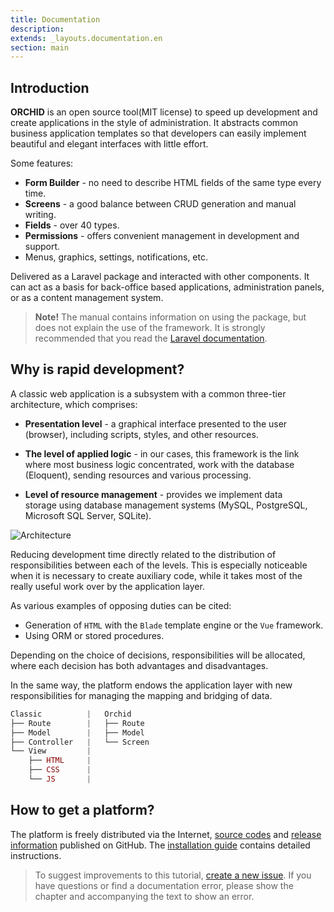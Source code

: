 ```yaml
---
title: Documentation
description: 
extends: _layouts.documentation.en
section: main
---
```


## Introduction

**ORCHID** is an open source tool(MIT license) to speed up development and create applications in the style of administration. It abstracts common business application templates so that developers can easily implement beautiful and elegant interfaces with little effort.

Some features:

- **Form Builder** - no need to describe HTML fields of the same type every time.
- **Screens** - a good balance between CRUD generation and manual writing.
- **Fields** - over 40 types.
- **Permissions** - offers convenient management in development and support.
- Menus, graphics, settings, notifications, etc.


Delivered as a Laravel package and interacted with other components. It can act as a basis for back-office based applications, administration panels, or as a content management system.

> **Note!** The manual contains information on using the package, but does not explain the use of the framework. It is strongly recommended that you read the [Laravel documentation](https://laravel.com/docs/).

## Why is rapid development?

A classic web application is a subsystem with a common three-tier architecture, which comprises:

- **Presentation level** - a graphical interface presented to the user (browser), including scripts, styles, and other resources.

- **The level of applied logic** - in our cases, this framework is the link where most business logic concentrated, work with the database (Eloquent), sending resources and various processing.

- **Level of resource management** - provides we implement data storage using database management systems (MySQL, PostgreSQL, Microsoft SQL Server, SQLite).

 
![Architecture](https://orchid.software/assets/img/scheme/architecture.jpg)

Reducing development time directly related to the distribution of responsibilities between each of the levels. This is especially noticeable when it is necessary to create auxiliary code, while it takes most of the really useful work over by the application layer.

As various examples of opposing duties can be cited:
- Generation of `HTML` with the `Blade` template engine or the `Vue` framework.
- Using ORM or stored procedures.

Depending on the choice of decisions, responsibilities will be allocated, where each decision has both advantages and disadvantages.

In the same way, the platform endows the application layer with new responsibilities for managing the mapping and bridging of data.

```php
Classic          |   Orchid
├── Route        |   ├── Route   
├── Model        |   ├── Model 
├── Controller   |   └── Screen
└── View         |
    ├── HTML     |
    ├── CSS      |
    └── JS       |
```

## How to get a platform?

The platform is freely distributed via the Internet, [source codes](https://github.com/orchidsoftware/platform) and [release information](https://github.com/orchidsoftware/platform/releases) published on GitHub. The [installation guide](/en/docs/installation/) contains detailed instructions.

> To suggest improvements to this tutorial, [create a new issue](https://github.com/orchidsoftware/orchid.software/issues).
If you have questions or find a documentation error, please show the chapter and accompanying the text to show an error.

